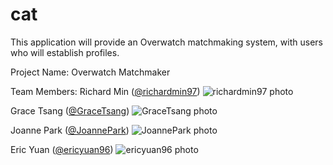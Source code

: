 # cat

This application will provide an Overwatch matchmaking system, with users who will establish profiles. 

Project Name: Overwatch Matchmaker

Team Members: 
Richard Min ([@richardmin97](https://github.com/richardmin97))
![richardmin97 photo](http://cs174a.richardm.in/face.png)

Grace Tsang ([@GraceTsang](https://github.com/GraceTsang))
![GraceTsang photo]()

Joanne Park ([@JoannePark](https://github.com/JoannePark))
![JoannePark photo]()

Eric Yuan ([@ericyuan96](https://github.com/ericyuan96))
![ericyuan96 photo](https://scontent-lax3-1.xx.fbcdn.net/v/t1.0-1/c61.0.160.160/p160x160/10698629_948532508509467_1555249637302289851_n.jpg?oh=d3e5f6980e0b0bd5f0f0525685b7b9f5&oe=58A23C91)
